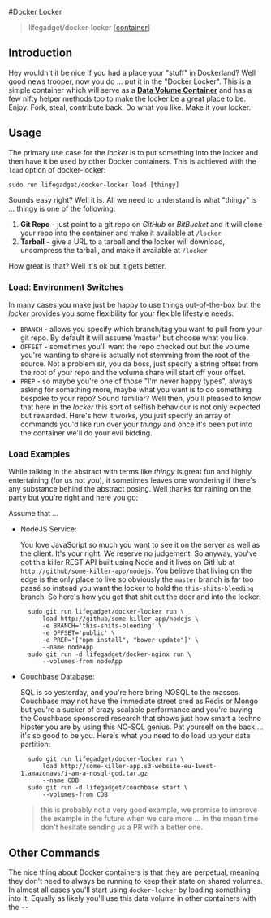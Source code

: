 #Docker Locker
> lifegadget/docker-locker [[container](https://registry.hub.docker.com/u/lifegadget/docker-locker)]

## Introduction ##

Hey wouldn't it be nice if you had a place your "stuff" in Dockerland? Well good news trooper, now you do ... put it in the "Docker Locker". This is a simple container which will serve as a [**Data Volume Container**](http://docs.docker.com/userguide/dockervolumes/#creating-and-mounting-a-data-volume-container) and has a few nifty helper methods too to make the locker be a great place to be. Enjoy. Fork, steal, contribute back. Do what you like. Make it your locker.

## Usage ##

The primary use case for the *locker* is to put something into the locker and then have it be used by other Docker containers. This is achieved with the `load` option of docker-locker:

	sudo run lifegadget/docker-locker load [thingy]
	
Sounds easy right? Well it is. All we need to understand is what "thingy" is ... thingy is one of the following:

1. **Git Repo** - just point to a git repo on *GitHub* or *BitBucket* and it will clone your repo into the container and make it available at `/locker`
2. **Tarball** - give a URL to a tarball and the locker will download, uncompress the tarball, and make it available at `/locker`

How great is that? Well it's ok but it gets better.

### Load: Environment Switches ###

In many cases you make just be happy to use things out-of-the-box but the *locker* provides you some flexibility for your flexible lifestyle needs:

- `BRANCH` - allows you specify which branch/tag you want to pull from your git repo. By default it will assume 'master' but choose what you like. 
- `OFFSET` - sometimes you'll want the repo checked out but the volume you're wanting to share is actually not stemming from the root of the source. Not a problem sir, you da boss, just specify a string offset from the root of your repo and the volume share will start off your offset. 
- `PREP` - so maybe you're one of those "I'm never happy types", always asking for something more, maybe what you want is to do something bespoke to your repo? Sound familiar? Well then, you'll pleased to know that here in the *locker* this sort of selfish behaviour is not only expected but rewarded. Here's how it works, you just specify an array of commands you'd like run over your *thingy* and once it's been put into the container we'll do your evil bidding. 

### Load Examples ###

While talking in the abstract with terms like *thingy* is great fun and highly entertaining (for us not you), it sometimes leaves one wondering if there's any substance behind the abstract posing. Well thanks for raining on the party but you're right and here you go:

Assume that ...

- NodeJS Service: 
	
	You love JavaScript so much you want to see it on the server as well as the client. It's your right. We reserve no judgement. So anyway, you've got this killer REST API built using Node and it lives on GitHub at `http://github/some-killer-app/nodejs`. You believe that living on the edge is the only place to live so obviously the `master` branch is far too passé so instead you want the locker to hold the `this-shits-bleeding` branch. So here's how you get that shit out the door and into the locker:

		sudo git run lifegadget/docker-locker run \
			load http://github/some-killer-app/nodejs \
			-e BRANCH='this-shits-bleeding' \
			-e OFFSET='public' \
			-e PREP='["npm install", "bower update"]' \
			--name nodeApp
		sudo git run -d lifegadget/docker-nginx run \
			--volumes-from nodeApp

- Couchbase Database:

	SQL is so yesterday, and you're here bring NOSQL to the masses. Couchbase may not have the immediate street cred as Redis or Mongo but you're a sucker of crazy scalable performance and you're buying the Couchbase sponsored research that shows just how smart a techno hipster you are by using this NO-SQL genius. Pat yourself on the back ... it's so good to be you. Here's what you need to do load up your data partition:

		sudo git run lifegadget/docker-locker run \
			load http://some-killer-app.s3-website-eu-1west-1.amazonaws/i-am-a-nosql-god.tar.gz 
			--name CDB
		sudo git run -d lifegadget/couchbase start \
			--volumes-from CDB

	> this is probably not a very good example, we promise to improve the example in the future when we care more ... in the mean time don't hesitate sending us a PR with a better one.

## Other Commands

The nice thing about Docker containers is that they are perpetual, meaning they don't need to always be running to keep their state on shared volumes. In almost all cases you'll start using `docker-locker` by loading something into it. Equally as likely you'll use this data volume in other containers with the `--`